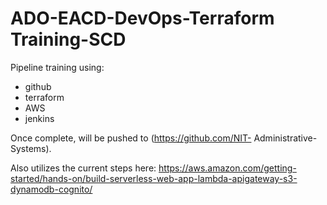 # ADO-EACD-DevOps-Terraform Training-SCD

Pipeline training using:
* github
* terraform
* AWS
* jenkins

Once complete, will be pushed to (https://github.com/NIT- Administrative-Systems).

Also utilizes the current steps here:
https://aws.amazon.com/getting-started/hands-on/build-serverless-web-app-lambda-apigateway-s3-dynamodb-cognito/


